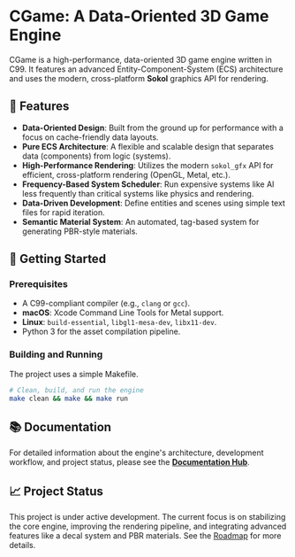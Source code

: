 # CGame: A Data-Oriented 3D Game Engine

CGame is a high-performance, data-oriented 3D game engine written in C99. It features an advanced Entity-Component-System (ECS) architecture and uses the modern, cross-platform **Sokol** graphics API for rendering.

## 🌟 Features

*   **Data-Oriented Design**: Built from the ground up for performance with a focus on cache-friendly data layouts.
*   **Pure ECS Architecture**: A flexible and scalable design that separates data (components) from logic (systems).
*   **High-Performance Rendering**: Utilizes the modern `sokol_gfx` API for efficient, cross-platform rendering (OpenGL, Metal, etc.).
*   **Frequency-Based System Scheduler**: Run expensive systems like AI less frequently than critical systems like physics and rendering.
*   **Data-Driven Development**: Define entities and scenes using simple text files for rapid iteration.
*   **Semantic Material System**: An automated, tag-based system for generating PBR-style materials.

## 🚀 Getting Started

### Prerequisites

- A C99-compliant compiler (e.g., `clang` or `gcc`).
- **macOS**: Xcode Command Line Tools for Metal support.
- **Linux**: `build-essential`, `libgl1-mesa-dev`, `libx11-dev`.
- Python 3 for the asset compilation pipeline.

### Building and Running

The project uses a simple Makefile.

```bash
# Clean, build, and run the engine
make clean && make && make run
```

## 📚 Documentation

For detailed information about the engine's architecture, development workflow, and project status, please see the **[Documentation Hub](./docs/README.md)**.

## 📈 Project Status

This project is under active development. The current focus is on stabilizing the core engine, improving the rendering pipeline, and integrating advanced features like a decal system and PBR materials. See the [Roadmap](docs/project/ROADMAP.md) for more details.